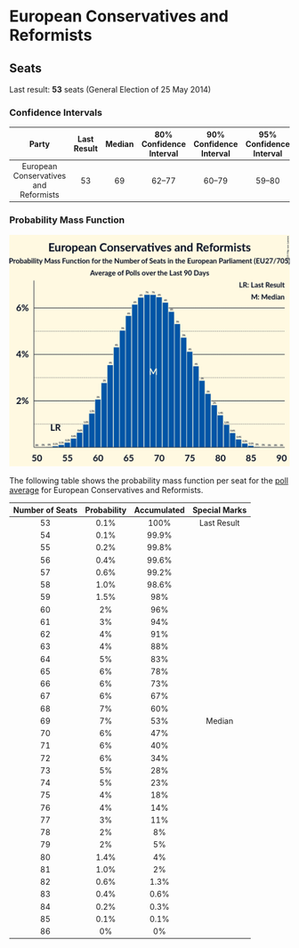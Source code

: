 # European Conservatives and Reformists

## Seats

Last result: **53** seats (General Election of 25 May 2014)

### Confidence Intervals

| Party | Last Result | Median | 80% Confidence Interval | 90% Confidence Interval | 95% Confidence Interval | 99% Confidence Interval |
|:-----:|:-----------:|:------:|:-----------------------:|:-----------------------:|:-----------------------:|:-----------------------:|
| European Conservatives and Reformists | 53 | 69 | 62–77 | 60–79 | 59–80 | 56–83 |

### Probability Mass Function

![Graph with seats probability mass function not yet produced](average-2019-04-15-seats-pmf-europeanconservativesandreformists.png "Seats Probability Mass Function")

The following table shows the probability mass function per seat for the [poll average](average-2019-04-15.html) for European Conservatives and Reformists.

| Number of Seats | Probability | Accumulated | Special Marks |
|:---------------:|:-----------:|:-----------:|:-------------:|
| 53 | 0.1% | 100% | Last Result |
| 54 | 0.1% | 99.9% |  |
| 55 | 0.2% | 99.8% |  |
| 56 | 0.4% | 99.6% |  |
| 57 | 0.6% | 99.2% |  |
| 58 | 1.0% | 98.6% |  |
| 59 | 1.5% | 98% |  |
| 60 | 2% | 96% |  |
| 61 | 3% | 94% |  |
| 62 | 4% | 91% |  |
| 63 | 4% | 88% |  |
| 64 | 5% | 83% |  |
| 65 | 6% | 78% |  |
| 66 | 6% | 73% |  |
| 67 | 6% | 67% |  |
| 68 | 7% | 60% |  |
| 69 | 7% | 53% | Median |
| 70 | 6% | 47% |  |
| 71 | 6% | 40% |  |
| 72 | 6% | 34% |  |
| 73 | 5% | 28% |  |
| 74 | 5% | 23% |  |
| 75 | 4% | 18% |  |
| 76 | 4% | 14% |  |
| 77 | 3% | 11% |  |
| 78 | 2% | 8% |  |
| 79 | 2% | 5% |  |
| 80 | 1.4% | 4% |  |
| 81 | 1.0% | 2% |  |
| 82 | 0.6% | 1.3% |  |
| 83 | 0.4% | 0.6% |  |
| 84 | 0.2% | 0.3% |  |
| 85 | 0.1% | 0.1% |  |
| 86 | 0% | 0% |  |


